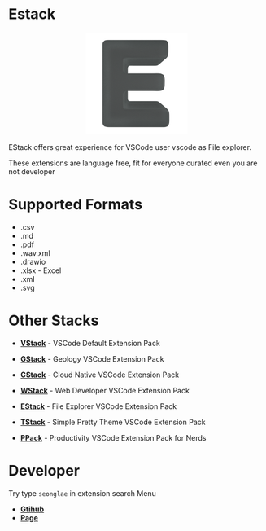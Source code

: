 # Estack
<p align="center"><img width="200"alt="vstack" src="images/logo.png"/></p>

EStack offers great experience for VSCode user vscode as File explorer.

These extensions are language free, fit for everyone curated even you are not developer

# Supported Formats

- .csv
- .md
- .pdf
- .wav.xml
- .drawio
- .xlsx - Excel
- .xml
- .svg


# Other Stacks
- [**VStack**](https://marketplace.visualstudio.com/items?itemName=seonglae.vstack) -  VSCode Default Extension Pack

- [**GStack**](https://marketplace.visualstudio.com/items?itemName=seonglae.gstack) - Geology VSCode Extension Pack

- [**CStack**](https://marketplace.visualstudio.com/items?itemName=seonglae.cstack) - Cloud Native VSCode Extension Pack

- [**WStack**](https://marketplace.visualstudio.com/items?itemName=seonglae.wstack) - Web Developer VSCode Extension Pack

- [**EStack**](https://marketplace.visualstudio.com/items?itemName=seonglae.estack) - File Explorer VSCode Extension Pack

- [**TStack**](https://marketplace.visualstudio.com/items?itemName=seonglae.tstack) - Simple Pretty Theme VSCode Extension Pack

- [**PPack**](https://marketplace.visualstudio.com/items?itemName=seonglae.pstack) - Productivity VSCode Extension Pack for Nerds


# Developer
Try type `seonglae` in extension search Menu
- [**Gtihub**](https://github.com/seonglae)
- [**Page**](https://www.seongland.com)


